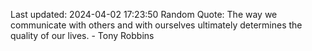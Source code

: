 Last updated: 2024-04-02 17:23:50
Random Quote: The way we communicate with others and with ourselves ultimately determines the quality of our lives. - Tony Robbins
